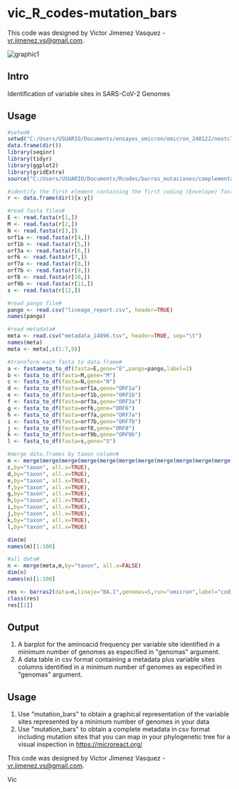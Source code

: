 # vic_R_codes-mutation_bars


This code was designed by Victor Jimenez Vasquez - vr.jimenez.vs@gmail.com.

![graphic1](https://user-images.githubusercontent.com/89874227/156581714-857a724b-d9fd-4abf-a4df-84b5e8c1cfda.jpg)

## Intro

Identification of variable sites in SARS-CoV-2 Genomes 

## Usage 
```r
#setwd#
setwd("C:/Users/USUARIO/Documents/ensayos_omicron/omicron_240122/nextclade_omicron")
data.frame(dir())
library(seqinr)
library(tidyr)
library(ggplot2)
library(gridExtra)
source("C:/Users/USUARIO/Documents/Rcodes/barras_mutaciones/complementario/convert_improved.R")

#identify the first element containing the first coding (Envelope) fasta file (x) and the last element containing the last coding (Spike) fasta file (y)#
r <- data.frame(dir()[x:y])

#read fasta files#
E <- read.fasta(r[1,])
M <- read.fasta(r[2,])
N <- read.fasta(r[3,])
orf1a <- read.fasta(r[4,])
orf1b <- read.fasta(r[5,])
orf3a <- read.fasta(r[6,])
orf6 <- read.fasta(r[7,])
orf7a <- read.fasta(r[8,])
orf7b <- read.fasta(r[9,])
orf8 <- read.fasta(r[10,])
orf9b <- read.fasta(r[11,])
s <- read.fasta(r[12,])

#read pango file#
pango <- read.csv("lineage_report.csv", header=TRUE)
names(pango)

#read metadata#
meta <- read.csv("metadata_14896.tsv", header=TRUE, sep="\t")
names(meta)
meta <- meta[,c(1:7,9)]

#transform each fasta to data.frame#
a <- fastameta_to_df(fasta=E,gene="E",pango=pango,label=2)
b <- fasta_to_df(fasta=M,gene="M")
c <- fasta_to_df(fasta=N,gene="N")
d <- fasta_to_df(fasta=orf1a,gene="ORF1a")
e <- fasta_to_df(fasta=orf1b,gene="ORF1b")
f <- fasta_to_df(fasta=orf3a,gene="ORF3a")
g <- fasta_to_df(fasta=orf6,gene="ORF6")
h <- fasta_to_df(fasta=orf7a,gene="ORF7a")
i <- fasta_to_df(fasta=orf7b,gene="ORF7b")
j <- fasta_to_df(fasta=orf8,gene="ORF8")
k <- fasta_to_df(fasta=orf9b,gene="ORF9b")
l <- fasta_to_df(fasta=s,gene="S")

#merge data.frames by taxon column#
m <- merge(merge(merge(merge(merge(merge(merge(merge(merge(merge(merge(a,b,by="taxon", all.x=TRUE),
c,by="taxon", all.x=TRUE),
d,by="taxon", all.x=TRUE),
e,by="taxon", all.x=TRUE),
f,by="taxon", all.x=TRUE),
g,by="taxon", all.x=TRUE),
h,by="taxon", all.x=TRUE),
i,by="taxon", all.x=TRUE),
j,by="taxon", all.x=TRUE),
k,by="taxon", all.x=TRUE),
l,by="taxon", all.x=TRUE)

dim(m)
names(m)[1:100]

#all data#
n <- merge(meta,m,by="taxon", all.x=FALSE)
dim(n)
names(n)[1:100]

res <- barras2(data=n,linaje="BA.1",genomas=5,run="omicron",label="coding",inic=21)
class(res)
res[[1]]
```

## Output
1. A barplot for the aminoacid frequency per variable site identified in a minimum number of genomes as especified in "genomas" argument. 
2. A data table in csv format containing a metadata plus variable sites columns identified in a minimum number of genomes as especified in "genomas" argument. 
 
## Usage
1. Use "mutation_bars" to obtain a graphical representation of the variable sites represented by a minimum number of genomes in your data
2. Use "mutation_bars" to obtain a complete metadata in csv format including mutation sites that you can map in your phylogenetic tree for a visual inspection in https://microreact.org/ 

This code was designed by Victor Jimenez Vasquez - vr.jimenez.vs@gmail.com.

Vic
